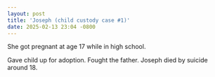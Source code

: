 ```yaml
---
layout: post
title: 'Joseph (child custody case #1)'
date: 2025-02-13 23:04 -0800
---
```

She got pregnant at age 17 while in high school.

Gave child up for adoption. Fought the father. Joseph died by suicide around 18.
